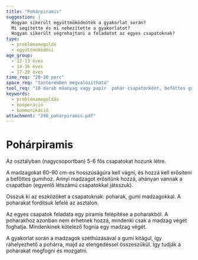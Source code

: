 ```yaml
---
title: "Pohárpiramis"
suggestion: | 
  Hogyan sikerült együttműködnötök a gyakorlat során?
  Mi segítette és mi nehezítette a gyakorlatot?
  Hogyan sikerült végrehajtani a feladatot az egyes csapatoknak?
type:
  - problémamegoldó
  - együttműködési
age_group:
  - 12-13 éves
  - 14-16 éves
  - 17-20 éves
time_req: "20-30 perc"
space_req: "tanteremben megvalósítható"
tool_req: "10 darab műanyag vagy papír  pohár csapatonként, befőttes gumi és spárga csapatonként"
keywords: 
  - problémamegoldás
  - kooperáció
  - kommunikáció
attachment: "296_poharpiramis.pdf"
---
```


# Pohárpiramis

Az osztályban (nagycsoportban) 5-6 fős csapatokat hozunk létre.

A madzagokat 60-90 cm-es hosszúságúra kell vágni, és hozzá kell erősíteni a befőttes gumihoz. Annyi madzagot erősítünk hozzá, ahányan vannak a csapatban (egyenlő létszámú csapatokkal játsszuk).

Osszuk ki az eszközöket a csapatoknak: poharak, gumi madzagokkal. A poharakat fordítsuk lefelé az asztalon.

Az egyes csapatok feladata egy piramis felépítése a poharakból. A poharakhoz azonban nem érhetnek hozzá, mindenki csak a madzag végét foghatja. Mindenkinek kötelező fognia egy madzag végét.

A gyakorlat során a madzagok széthúzásával a gumi kitágul, így ráhelyezhető a pohárra, majd az elengedéssel összeszűkül. Így tudják a poharakat megfogni és mozgatni.
  
  
